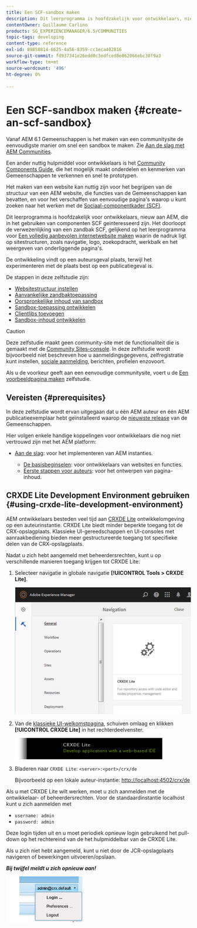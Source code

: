 ```yaml
---
title: Een SCF-sandbox maken
description: Dit leerprogramma is hoofdzakelijk voor ontwikkelaars, nieuw aan AEM, die in het gebruiken van componenten SCF geinteresseerd zijn. Het door de verwezenlijking van een zandbakplaats SCF
contentOwner: Guillaume Carlino
products: SG_EXPERIENCEMANAGER/6.5/COMMUNITIES
topic-tags: developing
content-type: reference
exl-id: 89858814-6625-4a56-8359-cc1eca402816
source-git-commit: fd937341e26edd0c3edfced8e862066ebc30f9a3
workflow-type: tm+mt
source-wordcount: '496'
ht-degree: 0%

---
```


# Een SCF-sandbox maken  {#create-an-scf-sandbox}

Vanaf AEM 6.1 Gemeenschappen is het maken van een communitysite de eenvoudigste manier om snel een sandbox te maken. Zie [Aan de slag met AEM Communities](getting-started.md).

Een ander nuttig hulpmiddel voor ontwikkelaars is het [Community Components Guide](components-guide.md), die het mogelijk maakt onderdelen en kenmerken van Gemeenschappen te verkennen en snel te prototypen.

Het maken van een website kan nuttig zijn voor het begrijpen van de structuur van een AEM website, die functies van de Gemeenschappen kan bevatten, en voor het verschaffen van eenvoudige pagina&#39;s waarop u kunt zoeken naar het werken met de [Sociaal-componentkader (SCF)](scf.md).

Dit leerprogramma is hoofdzakelijk voor ontwikkelaars, nieuw aan AEM, die in het gebruiken van componenten SCF geinteresseerd zijn. Het doorloopt de verwezenlijking van een zandbak SCF, gelijkend op het leerprogramma voor [Een volledig aanbevolen internetwebsite maken](../../help/sites-developing/website.md) waarin de nadruk ligt op sitestructuren, zoals navigatie, logo, zoekopdracht, werkbalk en het weergeven van onderliggende pagina&#39;s.

De ontwikkeling vindt op een auteursgeval plaats, terwijl het experimenteren met de plaats best op een publicatiegeval is.

De stappen in deze zelfstudie zijn:

* [Websitestructuur instellen](setup-website.md)
* [Aanvankelijke zandbaktoepassing](initial-app.md)
* [Oorspronkelijke inhoud van sandbox](initial-content.md)
* [Sandbox-toepassing ontwikkelen](develop-app.md)
* [Clientlibs toevoegen](add-clientlibs.md)
* [Sandbox-inhoud ontwikkelen](develop-content.md)

>[!CAUTION]
>
>Deze zelfstudie maakt geen community-site met de functionaliteit die is gemaakt met de [Community Sites-console](sites-console.md). In deze zelfstudie wordt bijvoorbeeld niet beschreven hoe u aanmeldingsgegevens, zelfregistratie kunt instellen, [sociale aanmelding](social-login.md), berichten, profielen enzovoort.
>
>Als u de voorkeur geeft aan een eenvoudige communitysite, voert u de [Een voorbeeldpagina maken](create-sample-page.md) zelfstudie.

## Vereisten {#prerequisites}

In deze zelfstudie wordt ervan uitgegaan dat u één AEM auteur en één AEM publicatieexemplaar hebt geïnstalleerd waarop de [nieuwste release](deploy-communities.md#latest-releases) van de Gemeenschappen.

Hier volgen enkele handige koppelingen voor ontwikkelaars die nog niet vertrouwd zijn met het AEM platform:

* [Aan de slag](../../help/sites-deploying/deploy.md#getting-started): voor het implementeren van AEM instanties.

   * [De basisbeginselen](../../help/sites-developing/the-basics.md): voor ontwikkelaars van websites en functies.
   * [Eerste stappen voor auteurs](../../help/sites-authoring/first-steps.md): voor het ontwerpen van pagina-inhoud.

## CRXDE Lite Development Environment gebruiken {#using-crxde-lite-development-environment}

AEM ontwikkelaars besteden veel tijd aan [CRXDE Lite](../../help/sites-developing/developing-with-crxde-lite.md) ontwikkelomgeving op een auteurinstantie. CRXDE Lite biedt minder beperkte toegang tot de CRX-opslagplaats. Klassieke UI-gereedschappen en UI-consoles met aanraakbediening bieden meer gestructureerde toegang tot specifieke delen van de CRX-opslagplaats.

Nadat u zich hebt aangemeld met beheerdersrechten, kunt u op verschillende manieren toegang krijgen tot CRXDE Lite:

1. Selecteer navigatie in globale navigatie **[!UICONTROL Tools > CRXDE Lite]**.

   ![crxde-lite](assets/tools-crxde.png)

2. Van de [klassieke UI-welkomstpagina](http://localhost:4502/welcome.html), schuiven omlaag en klikken **[!UICONTROL CRXDE Lite]** in het rechterdeelvenster.

   ![classic-ui-crxde](assets/classic-ui-crxde.png)

3. Bladeren naar `CRXDE Lite`: `<server>:<port>/crx/de`

   Bijvoorbeeld op een lokale auteur-instantie: [http://localhost:4502/crx/de](http://localhost:4502/crx/de)

Als u met CRXDE Lite wilt werken, moet u zich aanmelden met de ontwikkelaar- of beheerdersrechten. Voor de standaardinstantie localhost kunt u zich aanmelden met

* `username: admin`
* `password: admin`


Deze login tijden uit en u moet periodiek opnieuw login gebruikend het pull-down op het rechtereind van de het hulpmiddelbar van de CRXDE Lite.

Als u zich niet hebt aangemeld, kunt u niet door de JCR-opslagplaats navigeren of bewerkingen uitvoeren/opslaan.

***Bij twijfel meldt u zich opnieuw aan!***

![opnieuw aanmelden](assets/relogin.png)
